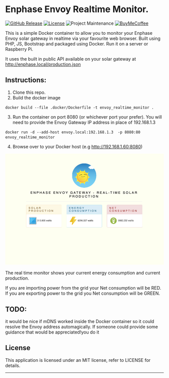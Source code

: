 
# Enphase Envoy Realtime Monitor.

[![GitHub Release][releases-shield]][releases]
[![License][license-shield]](LICENSE)
![Project Maintenance][maintenance-shield]
[![BuyMeCoffee][buymecoffeebadge]][buymecoffee]


This is a simple Docker container to allow you to monitor your Enphase Envoy
solar gateway in realtime via your favourite web browser.
Built using PHP, JS, Bootstrap and packaged using Docker.
Run it on a server or Raspberry Pi.

It uses the built in public API available on your solar gateway at http://enphase.local/production.json

## Instructions:
1. Clone this repo.
2. Build the docker image
```
docker build --file .docker/Dockerfile -t envoy_realtime_monitor .
```

3. Run the container on port 8080 (or whichever port your prefer).
You will need to provide the Envoy Gateway IP address in place of 192.168.1.3

```
docker run -d --add-host envoy.local:192.168.1.3  -p 8080:80 envoy_realtime_monitor
```

4. Browse over to your Docker host (e.g http://192.168.1.60:8080)

![envoymonitor][envoyimg]

The real time monitor shows your current energy consumption and current production.

If you are importing power from the grid your Net consumption will be RED.
If you are exporting power to the grid you Net consumption will be GREEN.

## TODO:

it would be nice if mDNS worked inside the Docker container so it could resolve
the Envoy address automagically.
If someone could provide some guidance that would be appreciated!you do it

## License

This application is licensed under an MIT license, refer to LICENSE for details.

***
[envoy_realtime_monitor]: https://github.com/scottyphillips/envoy_realtime_monitor
[releases-shield]: https://img.shields.io/github/release/scottyphillips/envoy_realtime_monitor.svg?style=for-the-badge
[releases]: https://github.com/scottyphillips/envoy_realtime_monitor/releases
[license-shield]:https://img.shields.io/github/license/scottyphillips/envoy_realtime_monitor?style=for-the-badge
[buymecoffee]: https://www.buymeacoffee.com/RgKWqyt?style=for-the-badge
[buymecoffeebadge]: https://img.shields.io/badge/buy%20me%20a%20coffee-donate-yellow.svg?style=for-the-badge
[maintenance-shield]: https://img.shields.io/badge/Maintainer-Scott%20Phillips-blue?style=for-the-badge
[envoyimg]: envoy_realtime_monitor.jpg
